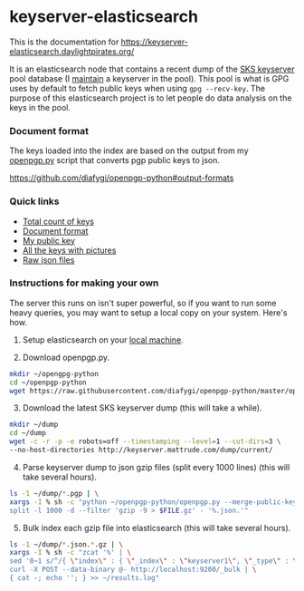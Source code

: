 # keyserver-elasticsearch

This is the documentation for https://keyserver-elasticsearch.daylightpirates.org/

It is an elasticsearch node that contains a recent dump of the [SKS keyserver](https://sks-keyservers.net/)
pool database (I [maintain](https://sks.daylightpirates.org) a keyserver in the
pool). This pool is what is GPG uses by default to fetch public keys when using
`gpg --recv-key`. The purpose of this elasticsearch project is to let people do
data analysis on the keys in the pool.

### Document format

The keys loaded into the index are based on the output from my [openpgp.py](https://github.com/diafygi/openpgp-python)
script that converts pgp public keys to json.

https://github.com/diafygi/openpgp-python#output-formats

### Quick links

* [Total count of keys](https://keyserver-elasticsearch.daylightpirates.org/keyserver/_count?pretty=1)
* [Document format](https://keyserver-elasticsearch.daylightpirates.org/keyserver?pretty=1)
* [My public key](https://keyserver-elasticsearch.daylightpirates.org/keyserver/_search?q=roesler.cc&_source_include=key_id,packets.user_id&pretty=1)
* [All the keys with pictures](https://keyserver-elasticsearch.daylightpirates.org/keyserver/_search?q=JPEG&fields=packets.subpackets.encoding&_source_include=key_id,packets.user_id,packets.subpackets.image&pretty=1)
* [Raw json files](https://keyserver-elasticsearch.daylightpirates.org/dump/)

### Instructions for making your own

The server this runs on isn't super powerful, so if you want to run some heavy
queries, you may want to setup a local copy on your system. Here's how.

1. Setup elasticsearch on your [local machine](http://www.elastic.co/guide/en/elasticsearch/guide/master/_installing_elasticsearch.html).

2. Download openpgp.py.

```sh
mkdir ~/opengpg-python
cd ~/openpgp-python
wget https://raw.githubusercontent.com/diafygi/openpgp-python/master/openpgp.py > openpgp.py
```

3. Download the latest SKS keyserver dump (this will take a while).

```sh
mkdir ~/dump
cd ~/dump
wget -c -r -p -e robots=off --timestamping --level=1 --cut-dirs=3 \
--no-host-directories http://keyserver.mattrude.com/dump/current/
```

4. Parse keyserver dump to json gzip files (split every 1000 lines) (this will take several hours).

```sh
ls -1 ~/dump/*.pgp | \
xargs -I % sh -c "python ~/openpgp-python/openpgp.py --merge-public-keys '%' | \
split -l 1000 -d --filter 'gzip -9 > $FILE.gz' - '%.json.'"
```

5. Bulk index each gzip file into elasticsearch (this will take several hours).

```sh
ls -1 ~/dump/*.json.*.gz | \
xargs -I % sh -c "zcat '%' | \
sed '0~1 s/^/{ \"index\" : { \"_index\" : \"keyserver1\", \"_type\" : \"key\" } }\n/' | \
curl -X POST --data-binary @- http://localhost:9200/_bulk | \
{ cat -; echo ''; } >> ~/results.log"
```


